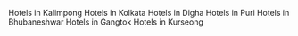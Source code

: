 Hotels in Kalimpong
Hotels in Kolkata
Hotels in Digha
Hotels in Puri
Hotels in Bhubaneshwar
Hotels in Gangtok
Hotels in Kurseong